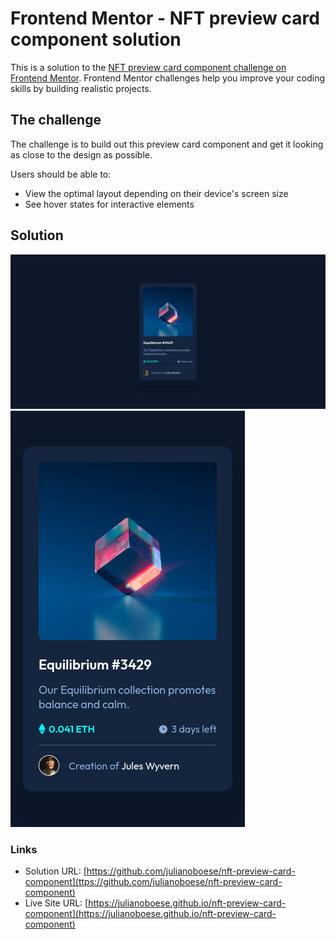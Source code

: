 # Frontend Mentor - NFT preview card component solution

This is a solution to the [NFT preview card component challenge on Frontend Mentor](https://www.frontendmentor.io/challenges/nft-preview-card-component-SbdUL_w0U). Frontend Mentor challenges help you improve your coding skills by building realistic projects. 

## The challenge

The challenge is to build out this preview card component and get it looking as close to the design as possible.

Users should be able to:

- View the optimal layout depending on their device's screen size
- See hover states for interactive elements

## Solution

![Solution for the NFT preview card component coding challenge](./screenshot.png)
![Mobile design for the NFT preview card component coding challenge](./screenshot-mobile.png)

### Links

- Solution URL: [https://github.com/julianoboese/nft-preview-card-component](ttps://github.com/julianoboese/nft-preview-card-component)
- Live Site URL: [https://julianoboese.github.io/nft-preview-card-component](https://julianoboese.github.io/nft-preview-card-component)
